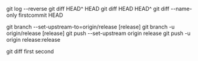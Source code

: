 git log --reverse
git diff HEAD^ HEAD
git diff HEAD HEAD^
git diff --name-only firstcommit HEAD

git branch --set-upstream-to=origin/release [release]
git branch -u origin/release [release]
git push --set-upstream origin release
git push -u origin release:release

git diff first second
